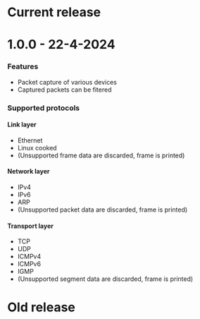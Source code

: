 # Current release
# 1.0.0 - 22-4-2024
### Features
- Packet capture of various devices
- Captured packets can be fitered

### Supported protocols
#### Link layer
- Ethernet
- Linux cooked
- (Unsupported frame data are discarded, frame is printed)

#### Network layer
- IPv4
- IPv6
- ARP
- (Unsupported packet data are discarded, frame is printed)

#### Transport layer
- TCP
- UDP
- ICMPv4
- ICMPv6
- IGMP
- (Unsupported segment data are discarded, frame is printed)

# Old release
